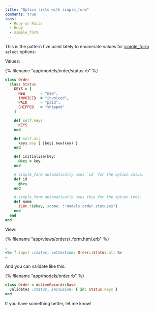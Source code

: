 ```yaml
---
title: "Option lists with simple_form"
comments: true
tags:
  - Ruby on Rails
  - Ruby
  - simple_form
---
```


This is the pattern I've used lately to enumerate values for [simple_form](https://github.com/plataformatec/simple_form) `select` options:

Values:

{% filename "app/models/order/status.rb" %}
``` ruby app/models/order/status.rb
class Order
  class Status
    KEYS = [
      NEW       = "new",
      INVOICED  = "invoiced",
      PAID      = "paid",
      SHIPPED   = "shipped"
    ]

    def self.keys
      KEYS
    end

    def self.all
      keys.map { |key| new(key) }
    end

    def initialize(key)
      @key = key
    end

    # simple_form automatically uses `id` for the option value.
    def id
      @key
    end

    # simple_form automatically uses this for the option text.
    def name
      I18n.t(@key, scope: :"models.order.statuses")
    end
  end
end
```

View:

{% filename "app/views/orders/_form.html.erb" %}
``` ruby app/views/orders/_form.html.erb
…
<%= f.input :status, collection: Order::Status.all %>
…
```

And you can validate like this:

{% filename "app/models/order.rb" %}
``` ruby app/models/order.rb
class Order < ActiveRecord::Base
  validates :status, inclusion: { in: Status.keys }
end
```

If you have something better, let me know!
